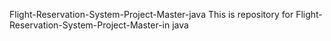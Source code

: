 Flight-Reservation-System-Project-Master-java
This is repository for Flight-Reservation-System-Project-Master-in java
